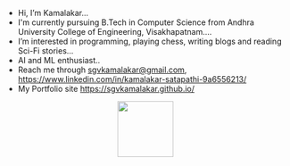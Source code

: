 - Hi, I’m Kamalakar...
- I'm currently pursuing B.Tech in Computer Science from Andhra University College of Engineering, Visakhapatnam....
- I’m interested in programming, playing chess, writing blogs and reading Sci-Fi stories...
- AI and ML enthusiast..
- Reach me through sgvkamalakar@gmail.com, https://www.linkedin.com/in/kamalakar-satapathi-9a6556213/
- My Portfolio site https://sgvkamalakar.github.io/

<div id="header" align="center">
  <img src="https://media.giphy.com/media/M9gbBd9nbDrOTu1Mqx/giphy.gif" width="100"/>
</div>

